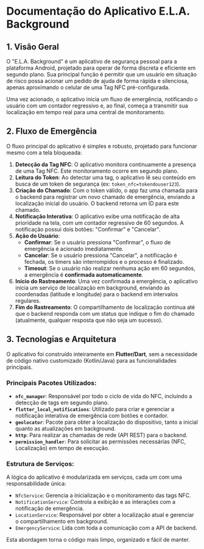# Documentação do Aplicativo E.L.A. Background

## 1. Visão Geral

O "E.L.A. Background" é um aplicativo de segurança pessoal para a plataforma Android, projetado para operar de forma discreta e eficiente em segundo plano. Sua principal função é permitir que um usuário em situação de risco possa acionar um pedido de ajuda de forma rápida e silenciosa, apenas aproximando o celular de uma Tag NFC pré-configurada.

Uma vez acionado, o aplicativo inicia um fluxo de emergência, notificando o usuário com um contador regressivo e, ao final, começa a transmitir sua localização em tempo real para uma central de monitoramento.

## 2. Fluxo de Emergência

O fluxo principal do aplicativo é simples e robusto, projetado para funcionar mesmo com a tela bloqueada:

1.  **Detecção da Tag NFC**: O aplicativo monitora continuamente a presença de uma Tag NFC. Este monitoramento ocorre em segundo plano.
2.  **Leitura do Token**: Ao detectar uma tag, o aplicativo lê seu conteúdo em busca de um token de segurança (ex: `token_nfc=tokendouser123`).
3.  **Criação do Chamado**: Com o token válido, o app faz uma chamada para o backend para registrar um novo chamado de emergência, enviando a localização inicial do usuário. O backend retorna um ID para este chamado.
4.  **Notificação Interativa**: O aplicativo exibe uma notificação de alta prioridade na tela, com um contador regressivo de 60 segundos. A notificação possui dois botões: "Confirmar" e "Cancelar".
5.  **Ação do Usuário**:
    *   **Confirmar**: Se o usuário pressiona "Confirmar", o fluxo de emergência é acionado imediatamente.
    *   **Cancelar**: Se o usuário pressiona "Cancelar", a notificação é fechada, os timers são interrompidos e o processo é finalizado.
    *   **Timeout**: Se o usuário não realizar nenhuma ação em 60 segundos, a emergência é **confirmada automaticamente**.
6.  **Início do Rastreamento**: Uma vez confirmada a emergência, o aplicativo inicia um serviço de localização em background, enviando as coordenadas (latitude e longitude) para o backend em intervalos regulares.
7.  **Fim do Rastreamento**: O compartilhamento de localização continua até que o backend responda com um status que indique o fim do chamado (atualmente, qualquer resposta que não seja um sucesso).

## 3. Tecnologias e Arquitetura

O aplicativo foi construído inteiramente em **Flutter/Dart**, sem a necessidade de código nativo customizado (Kotlin/Java) para as funcionalidades principais.

### Principais Pacotes Utilizados:

*   **`nfc_manager`**: Responsável por todo o ciclo de vida do NFC, incluindo a detecção de tags em segundo plano.
*   **`flutter_local_notifications`**: Utilizado para criar e gerenciar a notificação interativa de emergência com botões e contador.
*   **`geolocator`**: Pacote para obter a localização do dispositivo, tanto a inicial quanto as atualizações em background.
*   **`http`**: Para realizar as chamadas de rede (API REST) para o backend.
*   **`permission_handler`**: Para solicitar as permissões necessárias (NFC, Localização) em tempo de execução.

### Estrutura de Serviços:

A lógica do aplicativo é modularizada em serviços, cada um com uma responsabilidade única:

*   `NfcService`: Gerencia a inicialização e o monitoramento das tags NFC.
*   `NotificationService`: Controla a exibição e as interações com a notificação de emergência.
*   `LocationService`: Responsável por obter a localização atual e gerenciar o compartilhamento em background.
*   `EmergencyService`: Lida com toda a comunicação com a API de backend.

Esta abordagem torna o código mais limpo, organizado e fácil de manter.
